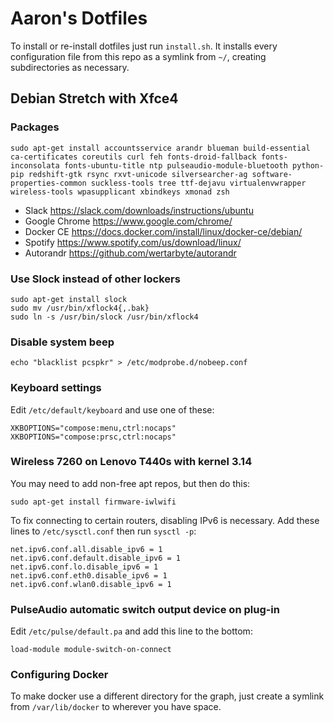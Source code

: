 # Aaron's Dotfiles #

To install or re-install dotfiles just run `install.sh`. It installs every
configuration file from this repo as a symlink from `~/`, creating
subdirectories as necessary.


## Debian Stretch with Xfce4 ##

### Packages ###

    sudo apt-get install accountsservice arandr blueman build-essential ca-certificates coreutils curl feh fonts-droid-fallback fonts-inconsolata fonts-ubuntu-title ntp pulseaudio-module-bluetooth python-pip redshift-gtk rsync rxvt-unicode silversearcher-ag software-properties-common suckless-tools tree ttf-dejavu virtualenvwrapper wireless-tools wpasupplicant xbindkeys xmonad zsh

* Slack https://slack.com/downloads/instructions/ubuntu
* Google Chrome https://www.google.com/chrome/
* Docker CE https://docs.docker.com/install/linux/docker-ce/debian/
* Spotify https://www.spotify.com/us/download/linux/
* Autorandr https://github.com/wertarbyte/autorandr


### Use Slock instead of other lockers ###

    sudo apt-get install slock
    sudo mv /usr/bin/xflock4{,.bak}
    sudo ln -s /usr/bin/slock /usr/bin/xflock4


### Disable system beep ###

    echo "blacklist pcspkr" > /etc/modprobe.d/nobeep.conf


### Keyboard settings ###

Edit `/etc/default/keyboard` and use one of these:

    XKBOPTIONS="compose:menu,ctrl:nocaps"
    XKBOPTIONS="compose:prsc,ctrl:nocaps"


### Wireless 7260 on Lenovo T440s with kernel 3.14 ###

You may need to add non-free apt repos, but then do this:

    sudo apt-get install firmware-iwlwifi

To fix connecting to certain routers, disabling IPv6 is necessary. Add
these lines to `/etc/sysctl.conf` then run `sysctl -p`:

    net.ipv6.conf.all.disable_ipv6 = 1
    net.ipv6.conf.default.disable_ipv6 = 1
    net.ipv6.conf.lo.disable_ipv6 = 1
    net.ipv6.conf.eth0.disable_ipv6 = 1
    net.ipv6.conf.wlan0.disable_ipv6 = 1


### PulseAudio automatic switch output device on plug-in ###

Edit `/etc/pulse/default.pa` and add this line to the bottom:

    load-module module-switch-on-connect


### Configuring Docker

To make docker use a different directory for the graph, just create a
symlink from `/var/lib/docker` to wherever you have space.
